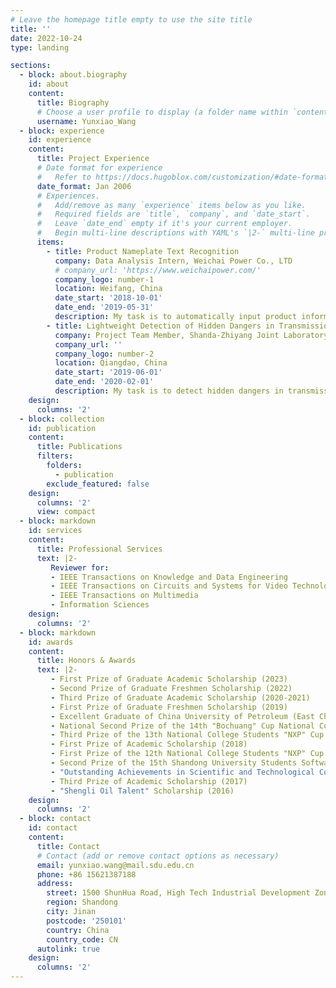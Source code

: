 ```yaml
---
# Leave the homepage title empty to use the site title
title: ''
date: 2022-10-24
type: landing

sections:
  - block: about.biography
    id: about
    content:
      title: Biography
      # Choose a user profile to display (a folder name within `content/authors/`)
      username: Yunxiao_Wang
  - block: experience
    id: experience
    content:
      title: Project Experience
      # Date format for experience
      #   Refer to https://docs.hugoblox.com/customization/#date-format
      date_format: Jan 2006
      # Experiences.
      #   Add/remove as many `experience` items below as you like.
      #   Required fields are `title`, `company`, and `date_start`.
      #   Leave `date_end` empty if it's your current employer.
      #   Begin multi-line descriptions with YAML's `|2-` multi-line prefix.
      items:
        - title: Product Nameplate Text Recognition 
          company: Data Analysis Intern, Weichai Power Co., LTD
          # company_url: 'https://www.weichaipower.com/'
          company_logo: number-1
          location: Weifang, China
          date_start: '2018-10-01'
          date_end: '2019-05-31'
          description: My task is to automatically input product information by utilizing natural scene text detection models like EAST, CTPN, and text recognition models like CRNN to detect and identify irregularly arranged words on the product nameplate. 
        - title: Lightweight Detection of Hidden Dangers in Transmission Line
          company: Project Team Member, Shanda-Zhiyang Joint Laboratory
          company_url: ''
          company_logo: number-2
          location: Qiangdao, China
          date_start: '2019-06-01'
          date_end: '2020-02-01'
          description: My task is to detect hidden dangers in transmission lines by utilizing lightweight convolutional neural networks such as ShuffleNet and MobileNet, as well as object detection models like Faster R-CNN.
    design:
      columns: '2'
  - block: collection
    id: publication
    content:
      title: Publications
      filters:
        folders:
          - publication
        exclude_featured: false
    design:
      columns: '2'
      view: compact
  - block: markdown
    id: services
    content:
      title: Professional Services
      text: |2-
         Reviewer for:
         - IEEE Transactions on Knowledge and Data Engineering
         - IEEE Transactions on Circuits and Systems for Video Technology
         - IEEE Transactions on Multimedia
         - Information Sciences
    design:
      columns: '2'
  - block: markdown
    id: awards
    content:
      title: Honors & Awards
      text: |2-
         - First Prize of Graduate Academic Scholarship (2023)
         - Second Prize of Graduate Freshmen Scholarship (2022)
         - Third Prize of Graduate Academic Scholarship (2020-2021)
         - First Prize of Graduate Freshmen Scholarship (2019)
         - Excellent Graduate of China University of Petroleum (East China) (2019)
         - National Second Prize of the 14th "Bochuang" Cup National College Students Embedded Design Competition (2018)
         - Third Prize of the 13th National College Students "NXP" Cup Intelligent Car Competition in Shandong Region (2018)
         - First Prize of Academic Scholarship (2018)
         - First Prize of the 12th National College Students "NXP" Cup Intelligent Car Competition in Shandong Region (2017)
         - Second Prize of the 15th Shandong University Students Software Design Competition (2017)
         - "Outstanding Achievements in Scientific and Technological Contributions" Scholarship (2017)
         - Third Prize of Academic Scholarship (2017)
         - "Shengli Oil Talent" Scholarship (2016)
    design:
      columns: '2'
  - block: contact
    id: contact
    content:
      title: Contact
      # Contact (add or remove contact options as necessary)
      email: yunxiao.wang@mail.sdu.edu.cn
      phone: +86 15621387188
      address:
        street: 1500 ShunHua Road, High Tech Industrial Development Zone
        region: Shandong
        city: Jinan
        postcode: '250101'
        country: China
        country_code: CN
      autolink: true
    design:
      columns: '2'
---
```

